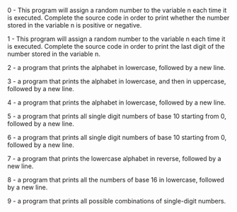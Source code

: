 0 - This program will assign a random number to the variable n each time it is executed. Complete the source code in order to print whether the number stored in the variable n is positive or negative.

1 - This program will assign a random number to the variable n each time it is executed. Complete the source code in order to print the last digit of the number stored in the variable n.

2 - a program that prints the alphabet in lowercase, followed by a new line.

3 - a program that prints the alphabet in lowercase, and then in uppercase, followed by a new line.

4 - a program that prints the alphabet in lowercase, followed by a new line.

5 - a program that prints all single digit numbers of base 10 starting from 0, followed by a new line.

6 - a program that prints all single digit numbers of base 10 starting from 0, followed by a new line.

7 - a program that prints the lowercase alphabet in reverse, followed by a new line.

8 - a program that prints all the numbers of base 16 in lowercase, followed by a new line.

9 - a program that prints all possible combinations of single-digit numbers.
